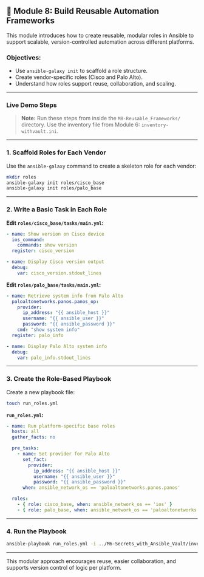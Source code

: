 ## 🧱 Module 8: Build Reusable Automation Frameworks

This module introduces how to create reusable, modular roles in Ansible to support scalable, version-controlled automation across different platforms.

### Objectives:
- Use `ansible-galaxy init` to scaffold a role structure.
- Create vendor-specific roles (Cisco and Palo Alto).
- Understand how roles support reuse, collaboration, and scaling.

---

### Live Demo Steps

> **Note:** Run these steps from inside the `M8-Reusable_Frameworks/` directory. Use the inventory file from Module 6: `inventory-withvault.ini`.

---

### 1. Scaffold Roles for Each Vendor

Use the `ansible-galaxy` command to create a skeleton role for each vendor:

```bash
mkdir roles
ansible-galaxy init roles/cisco_base
ansible-galaxy init roles/palo_base
```

---

### 2. Write a Basic Task in Each Role

**Edit `roles/cisco_base/tasks/main.yml`:**

```yaml
- name: Show version on Cisco device
  ios_command:
    commands: show version
  register: cisco_version

- name: Display Cisco version output
  debug:
    var: cisco_version.stdout_lines
```

**Edit `roles/palo_base/tasks/main.yml`:**

```yaml
- name: Retrieve system info from Palo Alto
  paloaltonetworks.panos.panos_op:
    provider:
      ip_address: "{{ ansible_host }}"
      username: "{{ ansible_user }}"
      password: "{{ ansible_password }}"
    cmd: "show system info"
  register: palo_info

- name: Display Palo Alto system info
  debug:
    var: palo_info.stdout_lines
```

---

### 3. Create the Role-Based Playbook

Create a new playbook file:

```bash
touch run_roles.yml
```

**`run_roles.yml`:**

```yaml
- name: Run platform-specific base roles
  hosts: all
  gather_facts: no

  pre_tasks:
    - name: Set provider for Palo Alto
      set_fact:
        provider:
          ip_address: "{{ ansible_host }}"
          username: "{{ ansible_user }}"
          password: "{{ ansible_password }}"
      when: ansible_network_os == 'paloaltonetworks.panos.panos'

  roles:
    - { role: cisco_base, when: ansible_network_os == 'ios' }
    - { role: palo_base, when: ansible_network_os == 'paloaltonetworks.panos.panos' }
```

---

### 4. Run the Playbook

```bash
ansible-playbook run_roles.yml -i ../M6-Secrets_with_Ansible_Vault/inventory-withvault.ini --ask-vault-pass
```

---

This modular approach encourages reuse, easier collaboration, and supports version control of logic per platform.
